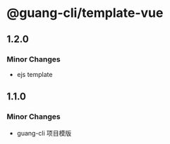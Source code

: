 # @guang-cli/template-vue

## 1.2.0

### Minor Changes

- ejs template

## 1.1.0

### Minor Changes

- guang-cli 项目模版
